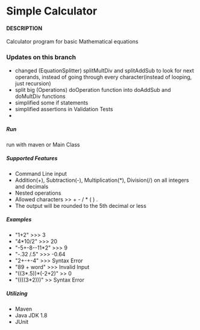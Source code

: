 # Simple Calculator

#### DESCRIPTION

Calculator program for basic Mathematical equations

### Updates on this branch
- changed (EquationSplitter) splitMultDiv and splitAddSub to look for next operands, instead of going
through every character(instead of looping, just recursion)
- split big (Operations) doOperation function into doAddSub and doMultDiv functions
- simplified some if statements
- simplified assertions in Validation Tests
- 

##### Run
run with maven or Main Class

##### Supported Features
- Command Line input
- Addition(+), Subtraction(-), Multiplication(*), Division(/) on all integers and decimals
- Nested operations
- Allowed characters >> + - / * ( ) .
- The output will be rounded to the 5th decimal or less

##### Examples
- "1+2" >>> 3
- "4*10/2" >>> 20
- "-5+-8--11*2" >>> 9
- "-.32   /.5" >>> -0.64
- "2+-+-4" >>> Syntax Error
- "89 + word" >>> Invalid Input
- "((3*.5))*(-2+2)" >> 0
- "((((3*2)))" >> Syntax Error


##### Utilizing
 - Maven
 - Java JDK 1.8
 - JUnit
